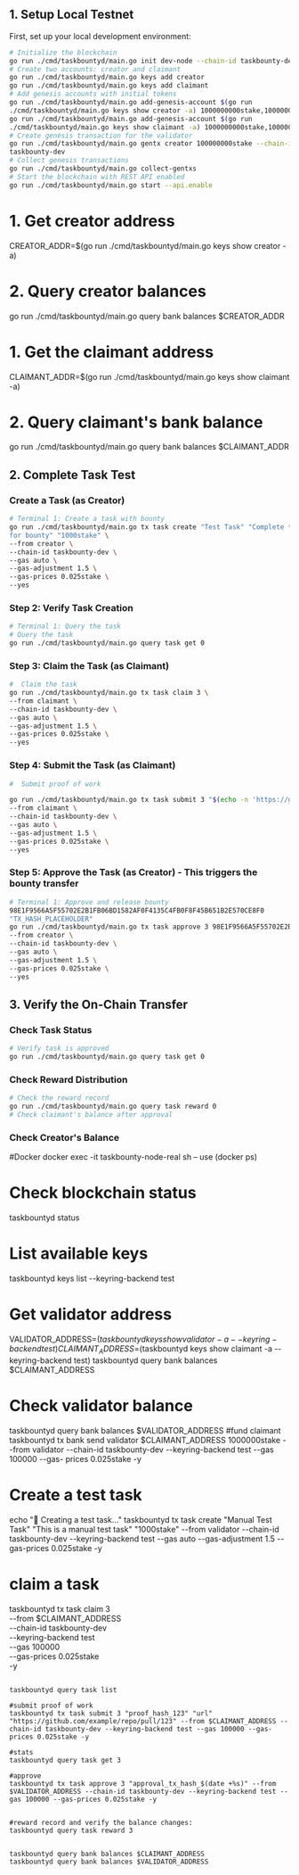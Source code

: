 ## 1. Setup Local Testnet
First, set up your local development environment:
```bash
# Initialize the blockchain
go run ./cmd/taskbountyd/main.go init dev-node --chain-id taskbounty-dev
# Create two accounts: creator and claimant
go run ./cmd/taskbountyd/main.go keys add creator
go run ./cmd/taskbountyd/main.go keys add claimant
# Add genesis accounts with initial tokens
go run ./cmd/taskbountyd/main.go add-genesis-account $(go run
./cmd/taskbountyd/main.go keys show creator -a) 1000000000stake,1000000000token
go run ./cmd/taskbountyd/main.go add-genesis-account $(go run
./cmd/taskbountyd/main.go keys show claimant -a) 1000000000stake,1000000000token
# Create genesis transaction for the validator
go run ./cmd/taskbountyd/main.go gentx creator 100000000stake --chain-id
taskbounty-dev
# Collect genesis transactions
go run ./cmd/taskbountyd/main.go collect-gentxs
# Start the blockchain with REST API enabled
go run ./cmd/taskbountyd/main.go start --api.enable
```
# 1. Get creator address
CREATOR_ADDR=$(go run ./cmd/taskbountyd/main.go keys show creator -a)

# 2. Query creator balances
go run ./cmd/taskbountyd/main.go query bank balances $CREATOR_ADDR

# 1. Get the claimant address
CLAIMANT_ADDR=$(go run ./cmd/taskbountyd/main.go keys show claimant -a)

# 2. Query claimant's bank balance
go run ./cmd/taskbountyd/main.go query bank balances $CLAIMANT_ADDR


## 2. Complete Task Test
### Create a Task (as Creator)
```bash
# Terminal 1: Create a task with bounty
go run ./cmd/taskbountyd/main.go tx task create "Test Task" "Complete this task
for bounty" "1000stake" \
--from creator \
--chain-id taskbounty-dev \
--gas auto \
--gas-adjustment 1.5 \
--gas-prices 0.025stake \
--yes
```
### Step 2: Verify Task Creation
```bash
# Terminal 1: Query the task
# Query the task
go run ./cmd/taskbountyd/main.go query task get 0
```
### Step 3: Claim the Task (as Claimant)
```bash
#  Claim the task
go run ./cmd/taskbountyd/main.go tx task claim 3 \
--from claimant \
--chain-id taskbounty-dev \
--gas auto \
--gas-adjustment 1.5 \
--gas-prices 0.025stake \
--yes
```
### Step 4: Submit the Task (as Claimant)
```bash
#  Submit proof of work

go run ./cmd/taskbountyd/main.go tx task submit 3 "$(echo -n 'https://github.com/example/repo/pull/123' | sha256sum | cut -d' ' -f1)" "text" "https://github.com/example/repo/pull/123" \
--from claimant \
--chain-id taskbounty-dev \
--gas auto \
--gas-adjustment 1.5 \
--gas-prices 0.025stake \
--yes

```
### Step 5: Approve the Task (as Creator) - This triggers the bounty transfer
```bash
# Terminal 1: Approve and release bounty
98E1F9566A5F55702E2B1FB06BD1582AF0F4135C4FB0F8F45B651B2E570CE8F0
"TX_HASH_PLACEHOLDER"
go run ./cmd/taskbountyd/main.go tx task approve 3 98E1F9566A5F55702E2B1FB06BD1582AF0F4135C4FB0F8F45B651B2E570CE8F0 \
--from creator \
--chain-id taskbounty-dev \
--gas auto \
--gas-adjustment 1.5 \
--gas-prices 0.025stake \
--yes

```
## 3. Verify the On-Chain Transfer
### Check Task Status
```bash
# Verify task is approved
go run ./cmd/taskbountyd/main.go query task get 0
```
### Check Reward Distribution
```bash
# Check the reward record
go run ./cmd/taskbountyd/main.go query task reward 0
# Check claimant's balance after approval
```
### Check Creator's Balance


#Docker
docker exec -it taskbounty-node-real sh – use (docker ps)
# Check blockchain status
taskbountyd status
# List available keys
taskbountyd keys list --keyring-backend test
# Get validator address
VALIDATOR_ADDRESS=$(taskbountyd keys show validator -a --keyring-backend test)
CLAIMANT_ADDRESS=$(taskbountyd keys show claimant -a --keyring-backend test)
taskbountyd query bank balances $CLAIMANT_ADDRESS
# Check validator balance
taskbountyd query bank balances $VALIDATOR_ADDRESS
#fund claimant
taskbountyd tx bank send validator $CLAIMANT_ADDRESS 1000000stake --from
validator --chain-id taskbounty-dev --keyring-backend test --gas 100000 --gas-
prices 0.025stake -y
# Create a test task
echo "📝 Creating a test task..."
taskbountyd tx task create "Manual Test Task" "This is a manual test task" "1000stake" --from validator --chain-id taskbounty-dev --keyring-backend test --gas auto --gas-adjustment 1.5 --gas-prices 0.025stake -y

# claim a task
taskbountyd tx task claim 3 \
--from $CLAIMANT_ADDRESS \
--chain-id taskbounty-dev \
--keyring-backend test \
--gas 100000 \
--gas-prices 0.025stake \
-y

```

taskbountyd query task list

#submit proof of work
taskbountyd tx task submit 3 "proof_hash_123" "url" "https://github.com/example/repo/pull/123" --from $CLAIMANT_ADDRESS --chain-id taskbounty-dev --keyring-backend test --gas 100000 --gas-prices 0.025stake -y

#stats
taskbountyd query task get 3

#approve
taskbountyd tx task approve 3 "approval_tx_hash_$(date +%s)" --from $VALIDATOR_ADDRESS --chain-id taskbounty-dev --keyring-backend test --gas 100000 --gas-prices 0.025stake -y


#reward record and verify the balance changes:
taskbountyd query task reward 3


taskbountyd query bank balances $CLAIMANT_ADDRESS
taskbountyd query bank balances $VALIDATOR_ADDRESS